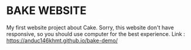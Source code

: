# BAKE WEBSITE
My first website project about Cake. Sorry, this website don't have responsive, so you should use computer for the best experience. 
Link : https://anduc146khmt.github.io/bake-demo/
